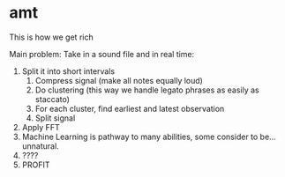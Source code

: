 amt
===

This is how we get rich

Main problem:
Take in a sound file and in real time:

1. Split it into short intervals
	1. Compress signal (make all notes equally loud)
	2. Do clustering (this way we handle legato phrases as easily as staccato)
	3. For each cluster, find earliest and latest observation
	4. Split signal
2. Apply FFT
3. Machine Learning is pathway to many abilities, some consider to be... unnatural.
4. ????
5. PROFIT
